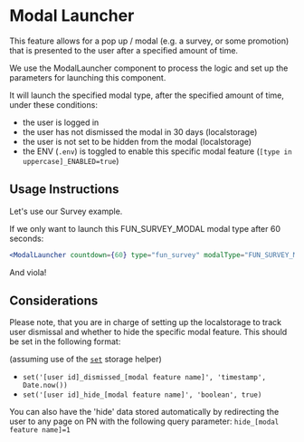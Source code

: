 # Modal Launcher

This feature allows for a pop up / modal \(e.g. a survey, or some promotion\) that is presented to the user after a specified amount of time.

We use the ModalLauncher component to process the logic and set up the parameters for launching this component.

It will launch the specified modal type, after the specified amount of time, under these conditions:

* the user is logged in
* the user has not dismissed the modal in 30 days \(localstorage\)
* the user is not set to be hidden from the modal \(localstorage\)
* the ENV \(`.env`\) is toggled to enable this specific modal feature \(`[type in uppercase]_ENABLED=true`\)

## Usage Instructions

Let's use our Survey example.

If we only want to launch this FUN\_SURVEY\_MODAL modal type after 60 seconds:

```jsx
<ModalLauncher countdown={60} type="fun_survey" modalType="FUN_SURVEY_MODAL" />
```

And viola!

## Considerations

Please note, that you are in charge of setting up the localstorage to track user dismissal and whether to hide the specific modal feature. This should be set in the following format:

\(assuming use of the [`set`](https://git.io/vAhRx) storage helper\)

* `set('[user id]_dismissed_[modal feature name]', 'timestamp', Date.now())`
* `set('[user id]_hide_[modal feature name]', 'boolean', true)`

You can also have the 'hide' data stored automatically by redirecting the user to any page on PN with the following query parameter: `hide_[modal feature name]=1`

